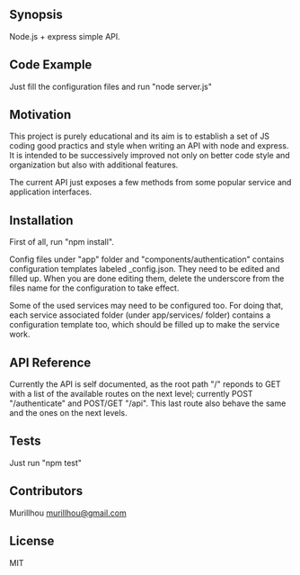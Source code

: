 ## Synopsis

Node.js + express simple API.

## Code Example

Just fill the configuration files and run "node server.js"

## Motivation

This project is purely educational and its aim is to establish a set of JS coding good practics and style when writing an API with node and express. It is intended to be successively improved not only on better code style and organization but also with additional features.

The current API just exposes a few methods from some popular service and application interfaces.

## Installation

First of all, run "npm install".

Config files under "app" folder and "components/authentication" contains  configuration templates labeled _config.json. They need to be edited and filled up. When you are done editing them, delete the underscore from the files name for the configuration to take effect.

Some of the used services may need to be configured too. For doing that, each service associated folder (under app/services/ folder)  contains a configuration template too, which should be filled up to make the service work. 

## API Reference

Currently the API is self documented, as the root path "/" reponds to GET with a list of the available routes on the next level; currently POST "/authenticate" and POST/GET "/api". This last route also behave the same and the ones on the next levels.

## Tests

Just run "npm test"

## Contributors

Murillhou <murillhou@gmail.com>

## License

MIT